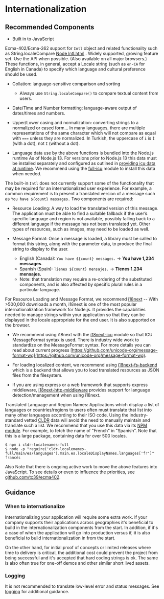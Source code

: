 # Internationalization

## Recommended Components

- Built in to JavaScript

Ecma-402/Ecma-262 support for `Intl` object and related functionality such as String.localeCompare [Node Intl.html](https://github.com/nodejs/node/blob/master/doc/api/intl.md) . Widely supported, growing feature set. Use the API when possible. (Also available on all major browsers.) These functions, in general, accept a Locale string (such as `en-CA` for English in Canada) to specify which language and cultural preference should be used.

- Collation: language-sensitive comparison and sorting
  - Always use `String.localeCompare()` to compare textual content from users.
- Date/Time and Number formatting: language-aware output of dates/times and numbers.

- Upper/Lower casing and normalization: converting strings to a normalized or cased form… In many languages, there are multiple representations of the same character which will not compare as equal with `===` unless they are normalized. In Turkish, the uppercase of `i` is `İ` (with a dot), not `I` (without a dot).

* Language data use by the above functions is bundled into the Node.js runtime As of Node.js 13. For versions prior to Node.js 13
  this data must be installed separately and configured as outlined in [providing icu data at runtime](https://github.com/nodejs/node/blob/master/doc/api/intl.md#providing-icu-data-at-runtime). We recommend using the [full-icu](https://www.npmjs.com/package/full-icu) module to install this data when needed.

The built-in `Intl` does not currently support some of the functionality that may be required for an internationalized user experience. For example, a common requirement is to present a translated version of a message such as `You have ${count} messages.` Two components are required:

- Resource Loading: A way to load the translated version of this message. The application must be able to find a suitable fallback if the user’s specific language and region is not available, possibly falling back to a different language if the message has not been translated yet. Other types of resources, such as images, may need to be loaded as well.

- Message Format: Once a message is loaded, a library must be called to format this string, along with the parameter data, to produce the final string to display to the user.
  - English (Canada): `You have ${count} messages.` -> **You have 1,234 messages.**
  - Spanish (Spain): `Tienes ${count} mensajes.` -> **Tienes 1.234 mensajes.**
  - Note: that translation may require a re-ordering of the substituted components, and is also affected by specific plural rules in a particular language.

For Resource Loading and Message Format, we recommend [i18next](https://www.i18next.com/) -- With >500,000 downloads a month, i18next is one of the most popular internationalization framework for Node.js.
It provides the capabilities needed to manage strings within your application so that they can be
displayed in the locale appropriate for the end user. It is also supported on the browser.

- We recommend using i18next with the [i18next-icu](https://www.npmjs.com/package/i18next-icu) module so that ICU MessageFormat syntax is used. There is industry wide work to standardize on the MessageFormat syntax. For more details you can read about current progress [https://github.com/unicode-org/message-format-wg](https://github.com/unicode-org/message-format-wg).

- For loading localized content, we recommend using [i18next-fs-backend](https://www.npmjs.com/package/i18next-fs-backend) which is a backend that allows you to load translated resources as JSON files from the filesystem.

- If you are using express or a web framework that supports express middleware, [i18next-http-middleware](https://www.npmjs.com/package/i18next-http-middleware)
  provides support for language detection/management when using i18next.

Translated Language and Region Names: Applications which display a list of languages or countries/regions to users often must translate that list into many other languages according to their ISO code. Using the industry-standard vetted [CLDR](https://unicode.org/cldr) data will avoid the need to manually maintain and translate such a list. We recommend that you use this data via its [NPM module](https://npmjs.com/package/cldr-localenames-full). For example, to fetch the name of "French" in "Spanish". Note that this is a large package, containing data for over 500 locales.

```shell
$ npm i cldr-localenames-full
$ node -p "require('cldr-localenames-full/main/es/languages').main.es.localeDisplayNames.languages['fr']"
francés
```

Also Note that there is ongoing active work to move the above features into JavaScript. To see details or even to influence the priorities, see [github.com/tc39/ecma402](https://github.com/tc39/proposals/blob/master/ecma402/README.md#active-proposals).

## Guidance

### When to internationalize

Internationalizing your application will require some extra work. If your company supports their applications across geographies it's beneficial
to build in the internationalization components from the start. In addition, if it's a case of when the application will go into production
versus if, it is also beneficial to build internationalization in from the start.

On the other hand, for initial proof of concepts or limited releases where time to delivery is critical, the additional cost could prevent the project
from being successful and it's accepted that hard coding strings is ok. The same is also often true for one-off demos and other
similar short lived assets.

### Logging

It is not recommended to translate low-level error and status messages.
See [logging](./logging.md) for additional guidance.
